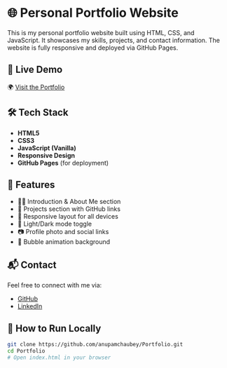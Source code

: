 # 🌐 Personal Portfolio Website

This is my personal portfolio website built using HTML, CSS, and JavaScript. It showcases my skills, projects, and contact information. The website is fully responsive and deployed via GitHub Pages.

## 🚀 Live Demo

🌍 [Visit the Portfolio](https://anupamchaubey.github.io/Portfolio/)

## 🛠️ Tech Stack

- **HTML5**
- **CSS3**
- **JavaScript (Vanilla)**
- **Responsive Design**
- **GitHub Pages** (for deployment)

## 📸 Features

- 🧑‍💻 Introduction & About Me section
- 🧰 Projects section with GitHub links
- 📱 Responsive layout for all devices
- 🎨 Light/Dark mode toggle
- 📷 Profile photo and social links
- 🎈 Bubble animation background

## 📬 Contact

Feel free to connect with me via:

- [GitHub](https://github.com/anupamchaubey)
- [LinkedIn](https://www.linkedin.com/in/anupamchaubey/)

## 📌 How to Run Locally

```bash
git clone https://github.com/anupamchaubey/Portfolio.git
cd Portfolio
# Open index.html in your browser
